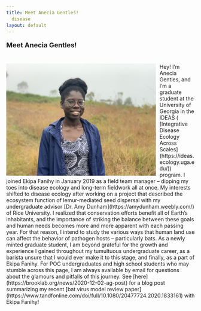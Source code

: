 ```yaml
---
title: Meet Anecia Gentles!
  disease
layout: default
---
```



<font size="4">

<b>Meet Anecia Gentles!</b>

</font>
<br>
<img src="/assets/img/anecia_gentles.jpg" alt="anecia" style="height: 300px; padding-right: 10px;" align="left">Hey! I’m Anecia Gentles, and I’m a graduate student at the University of Georgia in the IDEAS ( [Integrative Disease Ecology Across Scales](https://ideas.ecology.uga.edu/)) program. I joined Ekipa Fanihy in January 2019 as a field team manager – dipping my toes into disease ecology and long-term fieldwork all at once. My interests shifted to disease ecology after working on a project that described the ecosystem function of lemur-mediated seed dispersal with my undergraduate advisor [Dr. Amy Dunham](https://amydunham.weebly.com/) of Rice University. I realized that conservation efforts benefit all of Earth’s inhabitants, and the importance of striking the balance between these goals and human needs becomes more and more apparent with each passing year. For that reason, I intend to study the various ways that human land use can affect the behavior of pathogen hosts – particularly bats.
As a newly minted graduate student, I am beyond grateful for the growth and experience I gained throughout my tumultuous undergraduate career, as a barista unsure that I would ever make it to this stage, and finally, as a part of Ekipa Fanihy. For POC undergraduates and high school students who may stumble across this page, I am always available by email for questions about the glamours and pitfalls of this journey. See [here](https://brooklab.org/news/2020-12-02-ag-post) for a blog post summarizing my recent [bat virus model review paper](https://www.tandfonline.com/doi/full/10.1080/20477724.2020.1833161) with Ekipa Fanihy!
